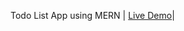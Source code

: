 Todo List App using MERN  | [Live Demo](https://65309ef08f54205949eae08b--luminous-licorice-75d399.netlify.app/)|
